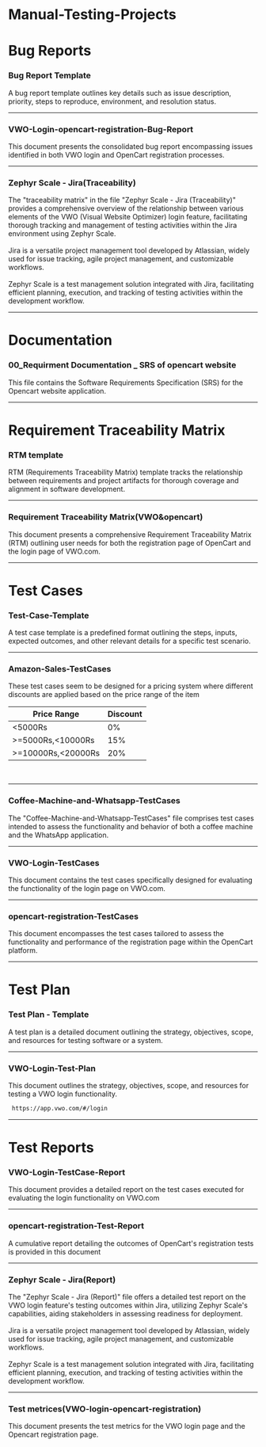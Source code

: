 # Manual-Testing-Projects
# Bug Reports
 
 ### Bug Report Template
 A bug report template outlines key details such as issue description, 
 priority, steps to reproduce, environment, and resolution status.

 _____________________________________________________________________________________
 ### VWO-Login-opencart-registration-Bug-Report
  This document presents the consolidated bug report encompassing issues identified in 
  both VWO login and OpenCart registration processes.

  ____________________________________________________________________________________
 ### Zephyr Scale - Jira(Traceability)
  The "traceability matrix" in the file "Zephyr Scale - Jira (Traceability)" provides a comprehensive overview of the relationship between various elements of the VWO (Visual Website 
  Optimizer) login feature, facilitating thorough tracking and management of testing activities within the Jira environment using Zephyr Scale.
  <br>
  <br>
  Jira is a versatile project management tool developed by Atlassian, widely used for issue tracking, agile project management, and customizable workflows.
  <br>
  <br>
  Zephyr Scale is a test management solution integrated with Jira, facilitating efficient planning, execution, and tracking of testing activities within the development workflow.

_____________________________________________________________________________________

# Documentation
### 00_Requirment Documentation _ SRS of opencart website
This file contains the Software Requirements Specification (SRS) for the Opencart website application.
_____________________________________________________________________________________

# Requirement Traceability Matrix
### RTM template</h4>
RTM (Requirements Traceability Matrix) template tracks the relationship between requirements 
and project artifacts for thorough coverage and alignment in software development.
  ____________________________________________________________________________________
### Requirement Traceability Matrix(VWO&opencart)
 This document presents a comprehensive Requirement Traceability Matrix (RTM) 
 outlining user needs for both the registration page of OpenCart and the login page of 
 VWO.com.
 _____________________________________________________________________________________

# Test Cases

### Test-Case-Template
 A test case template is a predefined format outlining the steps, inputs, expected outcomes, and other relevant details for a specific test scenario.

  ____________________________________________________________________________________

### Amazon-Sales-TestCases
 These test cases seem to be designed for a pricing system where different discounts are applied based on the price range of the item

| Price Range           | Discount |
|-----------------------|----------|
| <5000Rs               | 0%       |
| >=5000Rs,<10000Rs     | 15%      |
| >=10000Rs,<20000Rs    | 20%      |
<br>

  ____________________________________________________________________________________
### Coffee-Machine-and-Whatsapp-TestCases
 The "Coffee-Machine-and-Whatsapp-TestCases" file comprises test cases intended to assess the functionality and behavior of both a coffee machine and the WhatsApp 
 application.

  ____________________________________________________________________________________

### VWO-Login-TestCases
 This document contains the test cases specifically designed for evaluating the functionality of the login page on VWO.com.
  ____________________________________________________________________________________

 ### opencart-registration-TestCases
 This document encompasses the test cases tailored to assess the functionality and performance of the registration page within the OpenCart platform.

 
_____________________________________________________________________________________

# Test Plan

  ### Test Plan - Template
  
   A test plan is a detailed document outlining the strategy, objectives, scope, and resources for testing software or a system.


   
   ____________________________________________________________________________________

    
    
  ### VWO-Login-Test-Plan
  This document outlines the strategy, objectives, scope, and resources for testing a VWO login functionality.
      
 
  
  ``````sh
   https://app.vwo.com/#/login
  ``````

_____________________________________________________________________________________
  
# Test Reports

### VWO-Login-TestCase-Report
 This document provides a detailed report on the test cases executed for evaluating the login functionality on VWO.com
 
  ____________________________________________________________________________________

### opencart-registration-Test-Report
  A cumulative report detailing the outcomes of OpenCart's registration tests is provided in this document
  
  ____________________________________________________________________________________
  
  
### Zephyr Scale - Jira(Report)
 The "Zephyr Scale - Jira (Report)" file offers a detailed test report on the VWO login feature's testing outcomes within Jira, utilizing Zephyr Scale's capabilities, aiding 
 stakeholders in assessing readiness for deployment.
 <br>
  <br>
  Jira is a versatile project management tool developed by Atlassian, widely used for issue tracking, agile project management, and customizable workflows.
  <br>
  <br>
  Zephyr Scale is a test management solution integrated with Jira, facilitating efficient planning, execution, and tracking of testing activities within the development workflow.

  ____________________________________________________________________________________
  
  ### Test metrices(VWO-login-opencart-registration)
  This document presents the test metrics for the VWO login page and the Opencart registration page.

 



 
   

